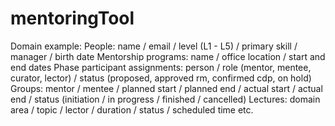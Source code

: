 # mentoringTool
Domain example:
People: name / email / level (L1 - L5) / primary skill / manager / birth date
Mentorship programs: name / office location / start and end dates
Phase participant assignments: person / role (mentor, mentee, curator, lector) / status (proposed, approved rm, confirmed cdp, on hold)
Groups: mentor / mentee / planned start / planned end / actual start / actual end / status (initiation / in progress / finished / cancelled)
Lectures: domain area / topic / lector / duration / status / scheduled time etc.